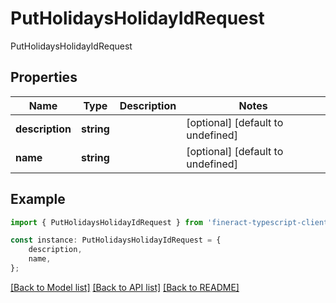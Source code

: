 # PutHolidaysHolidayIdRequest

PutHolidaysHolidayIdRequest

## Properties

Name | Type | Description | Notes
------------ | ------------- | ------------- | -------------
**description** | **string** |  | [optional] [default to undefined]
**name** | **string** |  | [optional] [default to undefined]

## Example

```typescript
import { PutHolidaysHolidayIdRequest } from 'fineract-typescript-client';

const instance: PutHolidaysHolidayIdRequest = {
    description,
    name,
};
```

[[Back to Model list]](../README.md#documentation-for-models) [[Back to API list]](../README.md#documentation-for-api-endpoints) [[Back to README]](../README.md)
